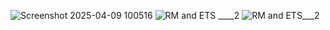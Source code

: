![Screenshot 2025-04-09 100516](https://github.com/user-attachments/assets/0612ec1d-a113-4f26-a839-6eb8cbab47fa)
![RM and ETS ____2](https://github.com/user-attachments/assets/9502a4d7-a25e-4870-bb7c-269d74a553b2)
![RM and ETS___2](https://github.com/user-attachments/assets/bdf87cc6-f9fe-466a-a10d-c809cb22153b)

